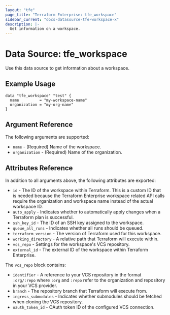 ```yaml
---
layout: "tfe"
page_title: "Terraform Enterprise: tfe_workspace"
sidebar_current: "docs-datasource-tfe-workspace-x"
description: |-
  Get information on a workspace.
---
```


# Data Source: tfe_workspace

Use this data source to get information about a workspace.

## Example Usage

```hcl
data "tfe_workspace" "test" {
  name         = "my-workspace-name"
  organization = "my-org-name"
}
```

## Argument Reference

The following arguments are supported:

* `name` - (Required) Name of the workspace.
* `organization` - (Required) Name of the organization.

## Attributes Reference

In addition to all arguments above, the following attributes are exported:

* `id` - The ID of the workspace within Terraform. This is a custom ID that is
  needed because the Terraform Enterprise workspace related API calls require
  the organization and workspace name instead of the actual workspace ID.
* `auto_apply` - Indicates whether to automatically apply changes when a
  Terraform plan is successful.
* `ssh_key_id` - The ID of an SSH key assigned to the workspace.
* `queue_all_runs` - Indicates whether all runs should be queued.
* `terraform_version` - The version of Terraform used for this workspace.
* `working_directory` - A relative path that Terraform will execute within.
* `vcs_repo` - Settings for the workspace's VCS repository.
* `external_id` - The external ID of the workspace within Terraform Enterprise.

The `vcs_repo` block contains:

* `identifier` - A reference to your VCS repository in the format `:org/:repo`
  where `:org` and `:repo` refer to the organization and repository in your VCS
  provider.
* `branch` - The repository branch that Terraform will execute from.
* `ingress_submodules` - Indicates whether submodules should be fetched when
  cloning the VCS repository.
* `oauth_token_id` - OAuth token ID of the configured VCS connection.

